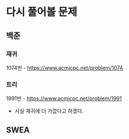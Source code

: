 # 다시 풀어볼 문제

## 백준 
### 재귀
1074번 - https://www.acmicpc.net/problem/1074

### 트리
1991번 - https://www.acmicpc.net/problem/1991
- 사실 재귀에 더 가깝다고 하겠다.


## SWEA